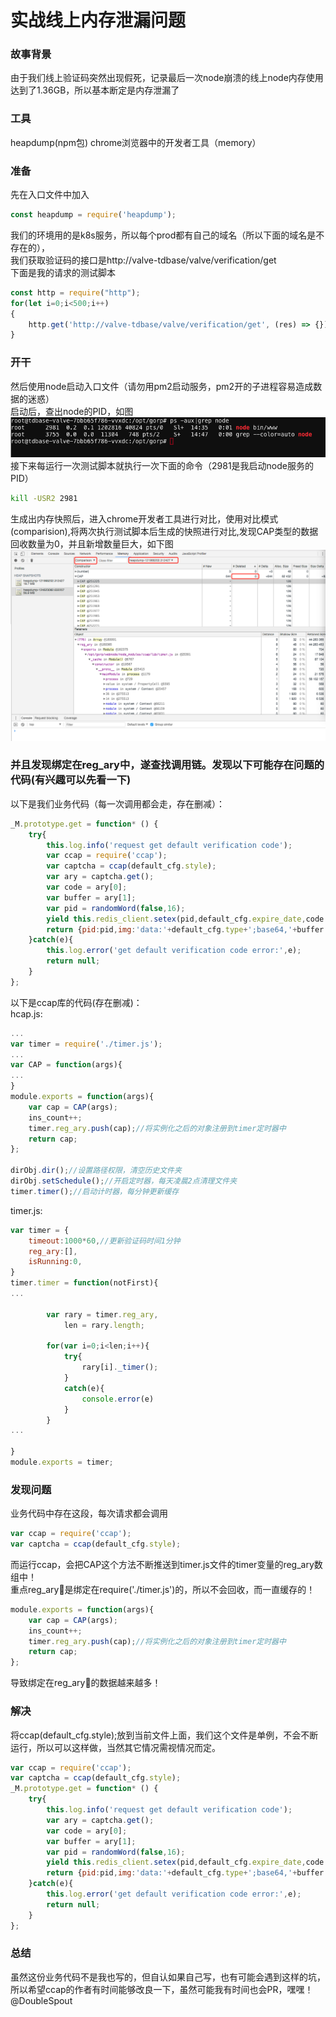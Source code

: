 # 实战线上内存泄漏问题
### 故事背景
由于我们线上验证码突然出现假死，记录最后一次node崩溃的线上node内存使用达到了1.36GB，所以基本断定是内存泄漏了

### 工具
heapdump(npm包)
chrome浏览器中的开发者工具（memory）

### 准备
先在入口文件中加入
```js
const heapdump = require('heapdump');
```
我们的环境用的是k8s服务，所以每个prod都有自己的域名（所以下面的域名是不存在的），<br />
我们获取验证码的接口是http://valve-tdbase/valve/verification/get <br />
下面是我的请求的测试脚本<br />
```js
const http = require("http");
for(let i=0;i<500;i++)
{
    http.get('http://valve-tdbase/valve/verification/get', (res) => {});
}
```

### 开干
然后使用node启动入口文件（请勿用pm2启动服务，pm2开的子进程容易造成数据的迷惑）<br />
启动后，查出node的PID，如图<br />
![pid](./pid.png) <br />
接下来每运行一次测试脚本就执行一次下面的命令（2981是我启动node服务的PID）
```sh
kill -USR2 2981
```
生成出内存快照后，进入chrome开发者工具进行对比，使用对比模式(comparision),将两次执行测试脚本后生成的快照进行对比,发现CAP类型的数据回收数量为0，并且新增数量巨大，如下图<br />
![comparision](./comparision.png) <br />

### 并且发现绑定在reg_ary中，遂查找调用链。发现以下可能存在问题的代码(有兴趣可以先看一下)

以下是我们业务代码（每一次调用都会走，存在删减）：<br />
```js
_M.prototype.get = function* () {
    try{
        this.log.info('request get default verification code');
        var ccap = require('ccap');
        var captcha = ccap(default_cfg.style);
        var ary = captcha.get();
        var code = ary[0];
        var buffer = ary[1];
        var pid = randomWord(false,16);
        yield this.redis_client.setex(pid,default_cfg.expire_date,code.toLowerCase());
        return {pid:pid,img:'data:'+default_cfg.type+';base64,'+buffer.toString('base64')}
    }catch(e){
        this.log.error('get default verification code error:',e);
        return null;
    }
};
```
以下是ccap库的代码(存在删减)：<br />
hcap.js:<br />
```js
...
var timer = require('./timer.js');
...
var CAP = function(args){
...
}
module.exports = function(args){
	var cap = CAP(args);
	ins_count++;
	timer.reg_ary.push(cap);//将实例化之后的对象注册到timer定时器中
	return cap;
};

dirObj.dir();//设置路径权限，清空历史文件夹
dirObj.setSchedule();//开启定时器，每天凌晨2点清理文件夹
timer.timer();//启动计时器，每分钟更新缓存
```
timer.js:<br />
```js
var timer = {
	timeout:1000*60,//更新验证码时间1分钟
	reg_ary:[],
	isRunning:0,
}
timer.timer = function(notFirst){
...
		
		var rary = timer.reg_ary,
			len = rary.length;

		for(var i=0;i<len;i++){
			try{
				rary[i]._timer();
			}
			catch(e){
				console.error(e)
			}
		}
...
		
}
module.exports = timer;
```


### 发现问题
业务代码中存在这段，每次请求都会调用<br />
```js
var ccap = require('ccap');
var captcha = ccap(default_cfg.style);
```
而运行ccap，会把CAP这个方法不断推送到timer.js文件的timer变量的reg_ary数组中！<br />
重点reg_ary是绑定在require('./timer.js')的，所以不会回收，而一直缓存的！<br />
```js
module.exports = function(args){
	var cap = CAP(args);
	ins_count++;
	timer.reg_ary.push(cap);//将实例化之后的对象注册到timer定时器中
	return cap;
};
```
导致绑定在reg_ary的数据越来越多！

### 解决
将ccap(default_cfg.style);放到当前文件上面，我们这个文件是单例，不会不断运行，所以可以这样做，当然其它情况需视情况而定。
```js
var ccap = require('ccap');
var captcha = ccap(default_cfg.style);
_M.prototype.get = function* () {
    try{
        this.log.info('request get default verification code');
        var ary = captcha.get();
        var code = ary[0];
        var buffer = ary[1];
        var pid = randomWord(false,16);
        yield this.redis_client.setex(pid,default_cfg.expire_date,code.toLowerCase());
        return {pid:pid,img:'data:'+default_cfg.type+';base64,'+buffer.toString('base64')}
    }catch(e){
        this.log.error('get default verification code error:',e);
        return null;
    }
};
```
### 总结
虽然这份业务代码不是我也写的，但自认如果自己写，也有可能会遇到这样的坑，所以希望ccap的作者有时间能够改良一下，虽然可能我有时间也会PR，嘿嘿！@DoubleSpout